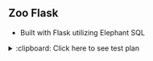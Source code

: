 ## Zoo Flask
 - Built with Flask utilizing Elephant SQL

<details>
<summary> :clipboard: Click here to see test plan</summary>
<br />

1. Purpose
    - The purpose of our tests are to help develop an application that will be able to ensure animals can be assigned to enclosures without the presence of harm, provide and maintain a better quality of life to enable researchers more conclusive data for their studies. At this stage of the project, we will begin by utilizing the process of test driven developement to solidify the functionality and stability of the application.

2. Scope
    - The scope of this application will be to test the following methods:
        - connection
        - create_enclosures
        - create_animals
        - add_enclosure
        - add_animal
        - display_animals
3. Inputs
    1. Enclosures
        - Name
    2. Animals
        - Name
        - Quantity
        - Enclosure Id
        - Enclosure Name (Foreign Key)
    
4. Outputs
    - A report in the form of an HTML file will be generated to display test results.
    - Tests will also be logged to a .log file

5. Assumptions
    - As a developer, I should be able to create a connection to an ElephantSQL database
    - As a developer, I should be able to create a table in the database and return a string that notifies me of its creation.
    - As a developer, I should be able to insert data into tables in the database and return an object containing the data
    - A report detailing each specific test along with its inputs and expected outputs should be generated
    - A log file detailing each process of the application and tests should be generated
    - As a developer, I should be able to display a list of animals that would contain data such as:
        - Id
        - Name
        - Quantity
        - Enclosure Id
        - Enclosure Name

6. Summary
    - Feature: Database
    - Environment: Development 
    - Duration: 2 hours 
    - Coverage: 95% 
    - Results: Pass

7. Test Cases
    - connection should return rows greater than 0, which would mean we have successfuly connected to the database.
        - Passed
    - create_animals method will return > 0 
        - Passed
    - create_enclosures method will return > 0 
        - Passed
    - add_enclosure will return a length of 1
        - Note: a 'dupe' variable will be used to check database for duplicates and not insert if such duplicate exists.
        - Passed
    - add_animal will return a length of 1
        - Note: a 'dupe' variable will be used to check database for duplicates and not insert if such duplicate exists.
        - Passed
    - display_animals will return a list and a length > 0
        - Passed

8. Conclusion
    - According to the test results, the database feature is functioning as expected. No issues were encountered during testing.


</details>